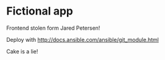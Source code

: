 # Fictional app

Frontend stolen form Jared Petersen! 

Deploy with http://docs.ansible.com/ansible/git_module.html

Cake is a lie!
